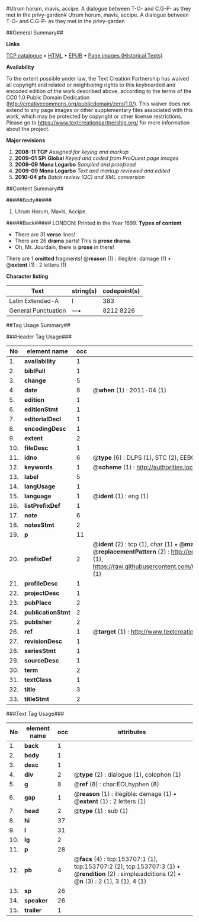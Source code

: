 #Utrum horum, mavis, accipe. A dialogue between T-O- and C.G-P- as they met in the privy-garden#
Utrum horum, mavis, accipe. A dialogue between T-O- and C.G-P- as they met in the privy-garden

##General Summary##

**Links**

[TCP catalogue](http://www.ota.ox.ac.uk/tcp/)  • 
[HTML](http://tei.it.ox.ac.uk/tcp/Texts-HTML/free/A95/A95780.html)  • 
[EPUB](http://tei.it.ox.ac.uk/tcp/Texts-EPUB/free/A95/A95780.epub) • 
[Page images (Historical Texts)](https://historicaltexts.jisc.ac.uk/eebo-99896037e)

**Availability**

To the extent possible under law, the Text Creation Partnership has waived all copyright and related or neighboring rights to this keyboarded and encoded edition of the work described above, according to the terms of the CC0 1.0 Public Domain Dedication (http://creativecommons.org/publicdomain/zero/1.0/). This waiver does not extend to any page images or other supplementary files associated with this work, which may be protected by copyright or other license restrictions. Please go to https://www.textcreationpartnership.org/ for more information about the project.

**Major revisions**

1. __2008-11__ __TCP__ *Assigned for keying and markup*
1. __2009-01__ __SPi Global__ *Keyed and coded from ProQuest page images*
1. __2009-09__ __Mona Logarbo__ *Sampled and proofread*
1. __2009-09__ __Mona Logarbo__ *Text and markup reviewed and edited*
1. __2010-04__ __pfs__ *Batch review (QC) and XML conversion*

##Content Summary##

#####Body#####

1. Utrum Horum, Mavis, Accipe.

#####Back#####
LONDON: Printed in the Year 1699.
**Types of content**

  * There are 31 **verse** lines!
  * There are 26 **drama** parts! This is **prose drama**.
  * Oh, Mr. Jourdain, there is **prose** in there!

There are 1 **omitted** fragments! 
 @__reason__ (1) : illegible: damage (1)  •  @__extent__ (1) : 2 letters (1)

**Character listing**


|Text|string(s)|codepoint(s)|
|---|---|---|
|Latin Extended-A|ſ|383|
|General Punctuation|—•|8212 8226|

##Tag Usage Summary##

###Header Tag Usage###

|No|element name|occ|attributes|
|---|---|---|---|
|1.|__availability__|1||
|2.|__biblFull__|1||
|3.|__change__|5||
|4.|__date__|8| @__when__ (1) : 2011-04 (1)|
|5.|__edition__|1||
|6.|__editionStmt__|1||
|7.|__editorialDecl__|1||
|8.|__encodingDesc__|1||
|9.|__extent__|2||
|10.|__fileDesc__|1||
|11.|__idno__|6| @__type__ (6) : DLPS (1), STC (2), EEBO-CITATION (1), PROQUEST (1), VID (1)|
|12.|__keywords__|1| @__scheme__ (1) : http://authorities.loc.gov/ (1)|
|13.|__label__|5||
|14.|__langUsage__|1||
|15.|__language__|1| @__ident__ (1) : eng (1)|
|16.|__listPrefixDef__|1||
|17.|__note__|6||
|18.|__notesStmt__|2||
|19.|__p__|11||
|20.|__prefixDef__|2| @__ident__ (2) : tcp (1), char (1)  •  @__matchPattern__ (2) : ([0-9\-]+):([0-9IVX]+) (1), (.+) (1)  •  @__replacementPattern__ (2) : http://eebo.chadwyck.com/downloadtiff?vid=$1&page=$2 (1), https://raw.githubusercontent.com/textcreationpartnership/Texts/master/tcpchars.xml#$1 (1)|
|21.|__profileDesc__|1||
|22.|__projectDesc__|1||
|23.|__pubPlace__|2||
|24.|__publicationStmt__|2||
|25.|__publisher__|2||
|26.|__ref__|1| @__target__ (1) : http://www.textcreationpartnership.org/docs/. (1)|
|27.|__revisionDesc__|1||
|28.|__seriesStmt__|1||
|29.|__sourceDesc__|1||
|30.|__term__|2||
|31.|__textClass__|1||
|32.|__title__|3||
|33.|__titleStmt__|2||


###Text Tag Usage###

|No|element name|occ|attributes|
|---|---|---|---|
|1.|__back__|1||
|2.|__body__|1||
|3.|__desc__|1||
|4.|__div__|2| @__type__ (2) : dialogue (1), colophon (1)|
|5.|__g__|8| @__ref__ (8) : char:EOLhyphen (8)|
|6.|__gap__|1| @__reason__ (1) : illegible: damage (1)  •  @__extent__ (1) : 2 letters (1)|
|7.|__head__|2| @__type__ (1) : sub (1)|
|8.|__hi__|37||
|9.|__l__|31||
|10.|__lg__|2||
|11.|__p__|28||
|12.|__pb__|4| @__facs__ (4) : tcp:153707:1 (1), tcp:153707:2 (2), tcp:153707:3 (1)  •  @__rendition__ (2) : simple:additions (2)  •  @__n__ (3) : 2 (1), 3 (1), 4 (1)|
|13.|__sp__|26||
|14.|__speaker__|26||
|15.|__trailer__|1||
